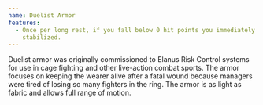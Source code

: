 ```yaml
---
name: Duelist Armor
features:
  - Once per long rest, if you fall below 0 hit points you immediately become
    stabilized.
---
```

Duelist armor was originally commissioned to Elanus Risk Control systems for use in cage fighting and other live-action combat sports. The armor focuses on keeping the wearer alive after a fatal wound because managers were tired of losing so many fighters in the ring. The armor is as light as fabric and allows full range of motion.